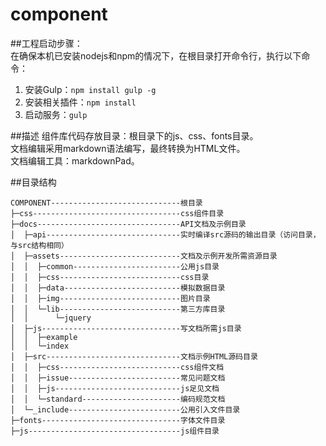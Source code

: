 # component

##工程启动步骤：  
在确保本机已安装nodejs和npm的情况下，在根目录打开命令行，执行以下命令：
1. 安装Gulp：`npm install gulp -g`  
2. 安装相关插件：`npm install`  
3. 启动服务：`gulp`  

##描述
组件库代码存放目录：根目录下的js、css、fonts目录。  
文档编辑采用markdown语法编写，最终转换为HTML文件。  
文档编辑工具：markdownPad。  


##目录结构
  ```
  COMPONENT-----------------------------根目录
  ├─css---------------------------------css组件目录
  ├─docs--------------------------------API文档及示例目录
  │  ├─api------------------------------实时编译src源码的输出目录（访问目录，与src结构相同）
  │  ├─assets---------------------------文档及示例开发所需资源目录
  │  │  ├─common------------------------公用js目录
  │  │  ├─css---------------------------css目录
  │  │  ├─data--------------------------模拟数据目录
  │  │  ├─img---------------------------图片目录
  │  │  └─lib---------------------------第三方库目录
  │  │      └─jquery
  │  ├─js-------------------------------写文档所需js目录
  │  │  ├─example
  │  │  └─index
  │  ├─src------------------------------文档示例HTML源码目录
  │  │  ├─css---------------------------css组件文档
  │  │  ├─issue-------------------------常见问题文档
  │  │  ├─js----------------------------js足见文档
  │  │  └─standard----------------------编码规范文档
  │  └─_include-------------------------公用引入文件目录
  ├─fonts-------------------------------字体文件目录
  ├─js----------------------------------js组件目录
```
